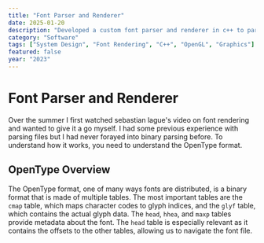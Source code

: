 ```yaml
---
title: "Font Parser and Renderer"
date: 2025-01-20
description: "Developed a custom font parser and renderer in c++ to parse raw OTF font files and use them to render text in a simple opengl/glfw application." 
category: "Software"
tags: ["System Design", "Font Rendering", "C++", "OpenGL", "Graphics"]
featured: false
year: "2023"
---
```



# Font Parser and Renderer

Over the summer I first watched sebastian lague's video on font rendering and wanted to give it a go myself. I had some previous experience with parsing files but I had never forayed into binary parsing before. To understand how it works, you need to understand the OpenType format.

## OpenType Overview
The OpenType format, one of many ways fonts are distributed, is a binary format that is made of multiple tables. The most important tables are the `cmap` table, which maps character codes to glyph indices, and the `glyf` table, which contains the actual glyph data. The `head`, `hhea`, and `maxp` tables provide metadata about the font. The `head` table is especially relevant as it contains the offsets to the other tables, allowing us to navigate the font file.

